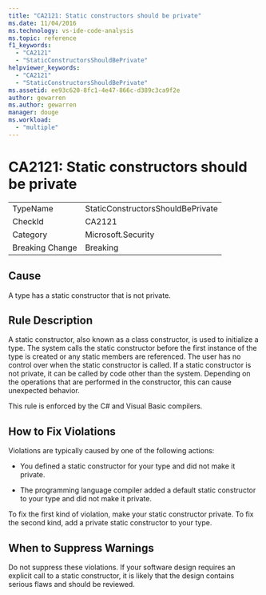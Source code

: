 ```yaml
---
title: "CA2121: Static constructors should be private"
ms.date: 11/04/2016
ms.technology: vs-ide-code-analysis
ms.topic: reference
f1_keywords:
  - "CA2121"
  - "StaticConstructorsShouldBePrivate"
helpviewer_keywords:
  - "CA2121"
  - "StaticConstructorsShouldBePrivate"
ms.assetid: ee93c620-8fc1-4e47-866c-d389c3ca9f2e
author: gewarren
ms.author: gewarren
manager: douge
ms.workload:
  - "multiple"
---
```

# CA2121: Static constructors should be private
|||
|-|-|
|TypeName|StaticConstructorsShouldBePrivate|
|CheckId|CA2121|
|Category|Microsoft.Security|
|Breaking Change|Breaking|

## Cause
 A type has a static constructor that is not private.

## Rule Description
 A static constructor, also known as a class constructor, is used to initialize a type. The system calls the static constructor before the first instance of the type is created or any static members are referenced. The user has no control over when the static constructor is called. If a static constructor is not private, it can be called by code other than the system. Depending on the operations that are performed in the constructor, this can cause unexpected behavior.

 This rule is enforced by the C# and Visual Basic compilers.

## How to Fix Violations
 Violations are typically caused by one of the following actions:

-   You defined a static constructor for your type and did not make it private.

-   The programming language compiler added a default static constructor to your type and did not make it private.

 To fix the first kind of violation, make your static constructor private. To fix the second kind, add a private static constructor to your type.

## When to Suppress Warnings
 Do not suppress these violations. If your software design requires an explicit call to a static constructor, it is likely that the design contains serious flaws and should be reviewed.